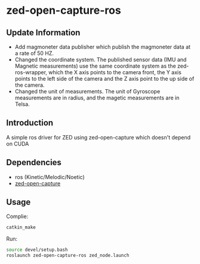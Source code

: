 # zed-open-capture-ros

## Update Information
* Add magmoneter data publisher  which publish the magmoneter data at a  rate of 50 HZ.
* Changed the coordinate system. The published sensor data (IMU and Magnetic measurements) use the same coordinate system as the zed-ros-wrapper,
which the X axis  points to the camera front, the Y axis points to the  left side of the camera and the Z axis point to the up side of the camera.
* Changed the unit of measurements. The unit of Gyroscope measurements are in radius, and the magetic measurements are in Telsa.  



## Introduction
A simple ros driver for ZED using zed-open-capture which doesn't depend on CUDA
## Dependencies

* ros (Kinetic/Melodic/Noetic)
* [zed-open-capture](https://github.com/stereolabs/zed-open-capture)

## Usage

Complie:
``` bash
catkin_make
```

Run:
``` bash
source devel/setup.bash
roslaunch zed-open-capture-ros zed_node.launch
```


